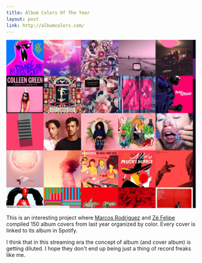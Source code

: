 ```yaml
---
title: Album Colors Of The Year
layout: post
link: http://albumcolors.com/
---
```

![album colors](/images/albumcolors.jpg)

This is an interesting project where [Marcos Rodriguez](http://marco.la/) and [Zé Felipe](http://zefelipe.com/) compiled 150 album covers from last year organized by color. Every cover is linked to its album in Spotify.

I think that in this streaming era the concept of album (and cover album) is getting diluted. I hope they don't end up being just a thing of record freaks like me.